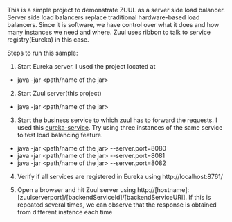 This is a simple project to demonstrate ZUUL as a server side load balancer. 
Server side load balancers replace traditional hardware-based load balancers. 
Since it is software, we have control over what it does and how many instances we need and where.
Zuul uses ribbon to talk to service registry(Eureka) in this case.

Steps to run this sample:
1. Start Eureka server. I used the project located at <link to Eureka server project>
* java -jar <path/name of the jar>

2. Start Zuul server(this project)
* java -jar <path/name of the jar>

3. Start the business service to which zuul has to forward the requests. I used this [eureka-service](https://github.com/karthikmurugiah/spring-boot-service-discovery/tree/master/eureka/eureka-server). Try using three instances of the same service to test load balancing feature.
* java -jar <path/name of the jar> --server.port=8080
* java -jar <path/name of the jar> --server.port=8081
* java -jar <path/name of the jar> --server.port=8082
 
4. Verify if all services are registered in Eureka using http://localhost:8761/
 
5. Open a browser and hit Zuul server using http://[hostname]:[zuulserverport]/[backendServiceId]/[backendServiceURI]. If this is repeated several times, we can observe that the response is obtained from different instance each time